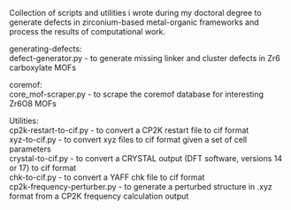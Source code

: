 Collection of scripts and utilities i wrote during my doctoral degree to generate defects in zirconium-based metal-organic frameworks and process the results of computational work.                                                                                                                             
                                                                                                                                                           
generating-defects:                                                                                                                                         
defect-generator.py - to generate missing linker and cluster defects in Zr6 carboxylate MOFs                                                               
                                                                                                                                                           
coremof:                                                                                                                                                   
core_mof-scraper.py - to scrape the coremof database for interesting Zr6O8 MOFs                                                                             
                                                                                                                                                           
Utilities:                                                                                                                                                 
cp2k-restart-to-cif.py - to convert a CP2K restart file to cif format                                                                                       
xyz-to-cif.py - to convert xyz files to cif format given a set of cell parameters                                                                           
crystal-to-cif.py - to convert a CRYSTAL output (DFT software, versions 14 or 17) to cif format                                                             
chk-to-cif.py - to convert a YAFF chk file to cif format                                                                                                   
cp2k-frequency-perturber.py - to generate a perturbed structure in .xyz format from a CP2K frequency calculation output
